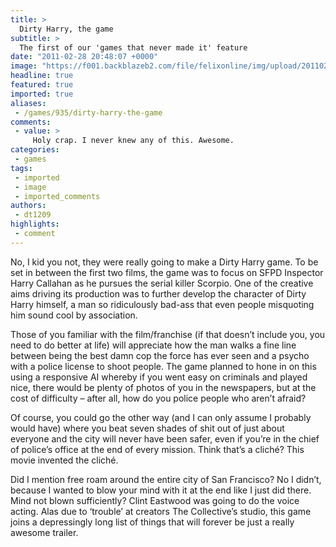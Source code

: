 ```yaml
---
title: >
  Dirty Harry, the game
subtitle: >
  The first of our 'games that never made it' feature
date: "2011-02-28 20:48:07 +0000"
image: "https://f001.backblazeb2.com/file/felixonline/img/upload/201102282046-ks607-dirtyhar.jpg"
headline: true
featured: true
imported: true
aliases:
 - /games/935/dirty-harry-the-game
comments:
 - value: >
     Holy crap. I never knew any of this. Awesome.
categories:
 - games
tags:
 - imported
 - image
 - imported_comments
authors:
 - dt1209
highlights:
 - comment
---
```


No, I kid you not, they were really going to make a Dirty Harry game. To be set in between the first two films, the game was to focus on SFPD Inspector Harry Callahan as he pursues the serial killer Scorpio. One of the creative aims driving its production was to further develop the character of Dirty Harry himself, a man so ridiculously bad-ass that even people misquoting him sound cool by association.

Those of you familiar with the film/franchise (if that doesn’t include you, you need to do better at life) will appreciate how the man walks a fine line between being the best damn cop the force has ever seen and a psycho with a police license to shoot people. The game planned to hone in on this using a responsive AI whereby if you went easy on criminals and played nice, there would be plenty of photos of you in the newspapers, but at the cost of difficulty – after all, how do you police people who aren’t afraid?

Of course, you could go the other way (and I can only assume I probably would have) where you beat seven shades of shit out of just about everyone and the city will never have been safer, even if you’re in the chief of police’s office at the end of every mission. Think that’s a cliché? This movie invented the cliché.

Did I mention free roam around the entire city of San Francisco? No I didn’t, because I wanted to blow your mind with it at the end like I just did there. Mind not blown sufficiently? Clint Eastwood was going to do the voice acting. Alas due to ‘trouble’ at creators The Collective’s studio, this game joins a depressingly long list of things that will forever be just a really awesome trailer.
